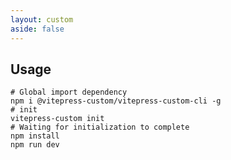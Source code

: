```yaml
---
layout: custom
aside: false
---
```


## Usage

```shell
# Global import dependency
npm i @vitepress-custom/vitepress-custom-cli -g
# init
vitepress-custom init
# Waiting for initialization to complete
npm install
npm run dev
```

<script setup>
  // use useData do something
  // import {useData} from 'vitepress';
  // console.log(useData())
</script>